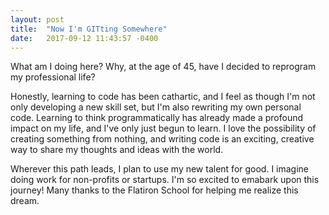 ```yaml
---
layout: post
title:  "Now I'm GITting Somewhere"
date:   2017-09-12 11:43:57 -0400
---
```




What am I doing here? Why, at the age of 45, have I decided to reprogram my professional life?

Honestly, learning to code has been cathartic, and I feel as though I'm not only developing a new skill set, but I'm also rewriting my own personal code. Learning to think programmatically has already made a profound impact on my life, and I've only just begun to learn. I love the possibility of creating something from nothing, and writing code is an exciting, creative way to share my thoughts and ideas with the world.

Wherever this path leads, I plan to use my new talent for good. I imagine doing work for non-profits or startups. I'm so excited to emabark upon this journey! Many thanks to the Flatiron School for helping me realize this dream.





